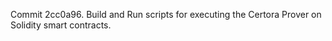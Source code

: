 Commit 2cc0a96.                    Build and Run scripts for executing the Certora Prover on Solidity smart contracts.